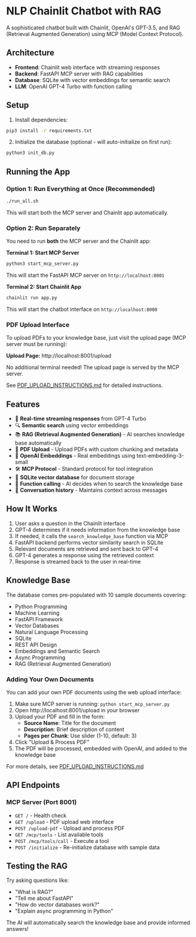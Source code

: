 # NLP Chainlit Chatbot with RAG

A sophisticated chatbot built with Chainlit, OpenAI's GPT-3.5, and RAG (Retrieval Augmented Generation) using MCP (Model Context Protocol).

## Architecture

- **Frontend**: Chainlit web interface with streaming responses
- **Backend**: FastAPI MCP server with RAG capabilities
- **Database**: SQLite with vector embeddings for semantic search
- **LLM**: OpenAI GPT-4 Turbo with function calling

## Setup

1. Install dependencies:
```bash
pip3 install -r requirements.txt
```

2. Initialize the database (optional - will auto-initialize on first run):
```bash
python3 init_db.py
```

## Running the App

### Option 1: Run Everything at Once (Recommended)
```bash
./run_all.sh
```
This will start both the MCP server and Chainlit app automatically.

### Option 2: Run Separately

You need to run **both** the MCP server and the Chainlit app:

**Terminal 1: Start MCP Server**
```bash
python3 start_mcp_server.py
```
This will start the FastAPI MCP server on `http://localhost:8001`

**Terminal 2: Start Chainlit App**
```bash
chainlit run app.py
```
This will start the chatbot interface on `http://localhost:8000`

### PDF Upload Interface

To upload PDFs to your knowledge base, just visit the upload page (MCP server must be running):

**Upload Page:** http://localhost:8001/upload

No additional terminal needed! The upload page is served by the MCP server.

See [PDF_UPLOAD_INSTRUCTIONS.md](PDF_UPLOAD_INSTRUCTIONS.md) for detailed instructions.

## Features

- 🤖 **Real-time streaming responses** from GPT-4 Turbo
- 🔍 **Semantic search** using vector embeddings
- 📚 **RAG (Retrieval Augmented Generation)** - AI searches knowledge base automatically
- 📄 **PDF Upload** - Upload PDFs with custom chunking and metadata
- 🧠 **OpenAI Embeddings** - Real embeddings using text-embedding-3-small
- 🛠️ **MCP Protocol** - Standard protocol for tool integration
- 💾 **SQLite vector database** for document storage
- 🎯 **Function calling** - AI decides when to search the knowledge base
- 💬 **Conversation history** - Maintains context across messages

## How It Works

1. User asks a question in the Chainlit interface
2. GPT-4 determines if it needs information from the knowledge base
3. If needed, it calls the `search_knowledge_base` function via MCP
4. FastAPI backend performs vector similarity search in SQLite
5. Relevant documents are retrieved and sent back to GPT-4
6. GPT-4 generates a response using the retrieved context
7. Response is streamed back to the user in real-time

## Knowledge Base

The database comes pre-populated with 10 sample documents covering:
- Python Programming
- Machine Learning
- FastAPI Framework
- Vector Databases
- Natural Language Processing
- SQLite
- REST API Design
- Embeddings and Semantic Search
- Async Programming
- RAG (Retrieval Augmented Generation)

### Adding Your Own Documents

You can add your own PDF documents using the web upload interface:

1. Make sure MCP server is running: `python start_mcp_server.py`
2. Open http://localhost:8001/upload in your browser
3. Upload your PDF and fill in the form:
   - **Source Name**: Title for the document
   - **Description**: Brief description of content
   - **Pages per Chunk**: Use slider (1-10, default: 3)
4. Click "Upload & Process PDF"
5. The PDF will be processed, embedded with OpenAI, and added to the knowledge base

For more details, see [PDF_UPLOAD_INSTRUCTIONS.md](PDF_UPLOAD_INSTRUCTIONS.md)

## API Endpoints

### MCP Server (Port 8001)
- `GET /` - Health check
- `GET /upload` - PDF upload web interface
- `POST /upload-pdf` - Upload and process PDF
- `GET /mcp/tools` - List available tools
- `POST /mcp/tools/call` - Execute a tool
- `POST /initialize` - Re-initialize database with sample data

## Testing the RAG

Try asking questions like:
- "What is RAG?"
- "Tell me about FastAPI"
- "How do vector databases work?"
- "Explain async programming in Python"

The AI will automatically search the knowledge base and provide informed answers!

